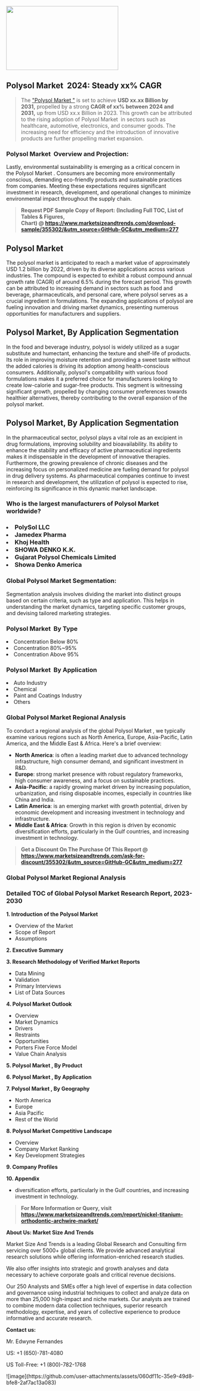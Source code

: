 <p><img class="alignnone size-medium wp-image-20088" src="https://ffe5etoiles.com/wp-content/uploads/2024/12/MST1-300x171.png" alt="" width="300" height="171" /></p><h2 id="ember46" class="ember-view reader-text-block__heading-2">Polysol Market &nbsp;2024: Steady&nbsp;xx% CAGR</h2><blockquote id="ember47" class="ember-view reader-text-block__blockquote">The&nbsp;<a class="app-aware-link " href="https://www.marketsizeandtrends.com/download-sample/355302/&utm_source=GitHub-GC&utm_medium=277" target="_blank" data-test-app-aware-link="">"Polysol Market "</a>&nbsp;is set to achieve&nbsp;<strong>USD&nbsp;xx.xx&nbsp;Billion by 2031,</strong>&nbsp;propelled by a strong&nbsp;<strong>CAGR of&nbsp;xx% between 2024 and 2031,</strong>&nbsp;up from USD xx.x Billion in 2023. This growth can be attributed to the rising adoption of&nbsp;Polysol Market &nbsp;in sectors such as healthcare, automotive, electronics, and consumer goods. The increasing need for efficiency and the introduction of innovative products are further propelling market expansion.</blockquote><h3 id="ember48" class="ember-view reader-text-block__heading-3">Polysol Market &nbsp;Overview and Projection:</h3><p id="ember49" class="ember-view reader-text-block__paragraph">Lastly, environmental sustainability is emerging as a critical concern in the&nbsp;Polysol Market . Consumers are becoming more environmentally conscious, demanding eco-friendly products and sustainable practices from companies. Meeting these expectations requires significant investment in research, development, and operational changes to minimize environmental impact throughout the supply chain.</p><blockquote id="ember50" class="ember-view reader-text-block__blockquote"><strong>Request PDF Sample Copy of Report: (Including Full TOC, List of Tables &amp; Figures, Chart)&nbsp;@&nbsp;<strong><a href="https://www.marketsizeandtrends.com/download-sample/355302/&utm_source=GitHub-GC&utm_medium=277" target="_blank">https://www.marketsizeandtrends.com/download-sample/355302/&utm_source=GitHub-GC&utm_medium=277</a></strong></strong></blockquote><h3 class=""> <h2>Polysol Market</h2><p>The polysol market is anticipated to reach a market value of approximately USD 1.2 billion by 2022, driven by its diverse applications across various industries. The compound is expected to exhibit a robust compound annual growth rate (CAGR) of around 6.5% during the forecast period. This growth can be attributed to increasing demand in sectors such as food and beverage, pharmaceuticals, and personal care, where polysol serves as a crucial ingredient in formulations. The expanding applications of polysol are fueling innovation and driving market dynamics, presenting numerous opportunities for manufacturers and suppliers.</p><h2>Polysol Market, By Application Segmentation</h2><p>In the food and beverage industry, polysol is widely utilized as a sugar substitute and humectant, enhancing the texture and shelf-life of products. Its role in improving moisture retention and providing a sweet taste without the added calories is driving its adoption among health-conscious consumers. Additionally, polysol's compatibility with various food formulations makes it a preferred choice for manufacturers looking to create low-calorie and sugar-free products. This segment is witnessing significant growth, propelled by changing consumer preferences towards healthier alternatives, thereby contributing to the overall expansion of the polysol market.</p><h2>Polysol Market, By Application Segmentation</h2><p>In the pharmaceutical sector, polysol plays a vital role as an excipient in drug formulations, improving solubility and bioavailability. Its ability to enhance the stability and efficacy of active pharmaceutical ingredients makes it indispensable in the development of innovative therapies. Furthermore, the growing prevalence of chronic diseases and the increasing focus on personalized medicine are fueling demand for polysol in drug delivery systems. As pharmaceutical companies continue to invest in research and development, the utilization of polysol is expected to rise, reinforcing its significance in this dynamic market landscape.</p></h3><h3 id="" class="">Who is the largest manufacturers of&nbsp;Polysol Market  worldwide?</h3><h3 class=""></Li><Li>PolySol LLC</Li><Li> Jamedex Pharma</Li><Li> Khoj Health</Li><Li> SHOWA DENKO K.K.</Li><Li> Gujarat Polysol Chemicals Limited</Li><Li> Showa Denko America</h3><h3 id="ember53" class="ember-view reader-text-block__heading-3">Global&nbsp;Polysol Market  Segmentation:</h3><p id="ember54" class="ember-view reader-text-block__paragraph">Segmentation analysis involves dividing the market into distinct groups based on certain criteria, such as type and application. This helps in understanding the market dynamics, targeting specific customer groups, and devising tailored marketing strategies.</p><h3 id="" class="">Polysol Market &nbsp;By Type</h3><p></Li><Li>Concentration Below 80%</Li><Li> Concentration 80%~95%</Li><Li> Concentration Above 95%</p><h3 id="" class="">Polysol Market &nbsp;By Application</h3><p class=""></Li><Li>Auto Industry</Li><Li> Chemical</Li><Li> Paint and Coatings Industry</Li><Li> Others</p><h3 id="ember62" class="ember-view reader-text-block__heading-3">Global Polysol Market  Regional Analysis</h3><p id="ember63" class="ember-view reader-text-block__paragraph">To conduct a regional analysis of the global Polysol Market , we typically examine various regions such as North America, Europe, Asia-Pacific, Latin America, and the Middle East &amp; Africa. Here's a brief overview:</p><ul><li><strong>North America</strong>: is often a leading market due to advanced technology infrastructure, high consumer demand, and significant investment in R&amp;D.</li><li><strong>Europe</strong>: strong market presence with robust regulatory frameworks, high consumer awareness, and a focus on sustainable practices.</li><li><strong>Asia-Pacific</strong>: a rapidly growing market driven by increasing population, urbanization, and rising disposable incomes, especially in countries like China and India.</li><li><strong>Latin America</strong>: is an emerging market with growth potential, driven by economic development and increasing investment in technology and infrastructure.</li><li><strong>Middle East &amp; Africa</strong>: Growth in this region is driven by economic diversification efforts, particularly in the Gulf countries, and increasing investment in technology.</li></ul><blockquote id="ember61" class="ember-view reader-text-block__blockquote"><strong>Get a Discount On The Purchase Of This Report @ <strong><a href="https://html-cleaner.com/" target="">https://www.marketsizeandtrends.com/ask-for-discount/355302/&utm_source=GitHub-GC&utm_medium=277</a></strong></strong></blockquote><h3 id="ember62" class="ember-view reader-text-block__heading-3">Global Polysol Market  Regional Analysis</h3><h3 id="" class="">Detailed TOC of Global Polysol Market  Research Report, 2023-2030</h3><p id="" class=""><strong>1. Introduction of the Polysol Market </strong></p><ul><li>Overview of the Market</li><li>Scope of Report</li><li>Assumptions</li></ul><p id="" class=""><strong>2. Executive Summary</strong></p><p id="" class=""><strong>3. Research Methodology of Verified Market Reports</strong></p><ul><li>Data Mining</li><li>Validation</li><li>Primary Interviews</li><li>List of Data Sources</li></ul><p id="" class=""><strong>4. Polysol Market  Outlook</strong></p><ul><li>Overview</li><li>Market Dynamics</li><li>Drivers</li><li>Restraints</li><li>Opportunities</li><li>Porters Five Force Model</li><li>Value Chain Analysis</li></ul><p id="" class=""><strong>5. Polysol Market , By Product</strong></p><p id="" class=""><strong>6. Polysol Market , By Application</strong></p><p id="" class=""><strong>7. Polysol Market , By Geography</strong></p><ul><li>North America</li><li>Europe</li><li>Asia Pacific</li><li>Rest of the World</li></ul><p id="" class=""><strong>8. Polysol Market  Competitive Landscape</strong></p><ul><li>Overview</li><li>Company Market Ranking</li><li>Key Development Strategies</li></ul><p id="" class=""><strong>9. Company Profiles</strong></p><p id="" class=""><strong>10. Appendix</strong></p><ul><li>diversification efforts, particularly in the Gulf countries, and increasing investment in technology.</li></ul><blockquote id="ember65" class="ember-view reader-text-block__blockquote"><strong>For More Information or Query, visit <strong><strong><a href="https://html-cleaner.com/" target="">https://www.marketsizeandtrends.com/report/nickel-titanium-orthodontic-archwire-market/</a></strong></strong></strong></blockquote><p id="" class=""><strong>About Us: Market Size And Trends</strong></p><p id="" class="">Market Size And Trends is a leading Global Research and Consulting firm servicing over 5000+ global clients. We provide advanced analytical research solutions while offering information-enriched research studies.</p><p id="" class="">We also offer insights into strategic and growth analyses and data necessary to achieve corporate goals and critical revenue decisions.</p><p id="" class="">Our 250 Analysts and SMEs offer a high level of expertise in data collection and governance using industrial techniques to collect and analyze data on more than 25,000 high-impact and niche markets. Our analysts are trained to combine modern data collection techniques, superior research methodology, expertise, and years of collective experience to produce informative and accurate research.</p><p id="" class=""><strong>Contact us:</strong></p><p id="" class="">Mr. Edwyne Fernandes</p><p id="" class="">US: +1 (650)-781-4080</p><p id="" class="">US Toll-Free: +1 (800)-782-1768</p>
![image](https://github.com/user-attachments/assets/060df11c-35e9-49d8-bfe8-2af7ac13a083)
